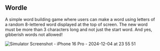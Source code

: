 ## Wordle
A simple word building game where users can make a word using letters of a random 8-lettered word displayed at the top of screen.
The new word must be more than 3 characters long and not just the start word.
And yes, gibberish words not allowed!


![Simulator Screenshot - iPhone 16 Pro - 2024-12-04 at 23 55 51](https://github.com/user-attachments/assets/b189b345-d866-4796-b827-59935fbc6d19)

